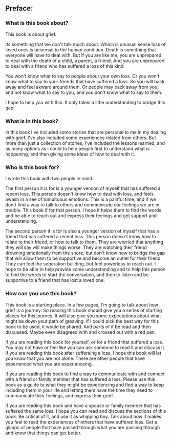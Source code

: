 ## Preface:

### What is this book about?

This book is about grief.

Its something that we don't talk much about. Which is unusual sense loss of loved ones is universal to the human condition. Death is something that everyone will have to deal with. But if you are like me, you are unprepared to deal with the death of a child, a parent, a friend. And you are unprepared to deal with a friend who has suffered a loss of this kind.

You won't know what to say to people about your own loss. Or you won't know what to say to your friends that have suffered a loss. So you will back away and feel akward around them. Or people may back away from you, and not know what to say to you, and you don't know what to say to them.

I hope to help you with this. It only takes a little understanding to bridge this gap.

### What is in this book?

In this book I've included some stories that are personal to me in my dealing with grief. I've also included some experiences related from others. But more than just a collection of stories, I've included the lessons learned, and as many options as I could to help people first to understand what is happening, and then giving some ideas of how to deal with it.


### Who is this book for?

I wrote this book with two people in mind.

The first person it is for is a younger version of myself that has suffered a recent loss. This person doesn't know how to deal with loss, and feels awash in a see of tumultuous emotions. This is a painful time, and if we don't find a way to talk to others and communicate our feelings we are in trouble. This book if for that person. I hope it helps them to find the words and be able to reach out and express their feelings and get support and understanding.

The second person it is for is also a younger version of myself that has a friend that has suffered a recent loss. This person doesn't know how to relate to their friend, or how to talk to them. They are worried that anything they will say will make things worse. They are watching their friend drowning emotionally from the shore, but don't know how to bridge the gap that will allow them to be supportive and become an outlet for their friend. They can feel the seperation building, but feel powerless to reach out. I hope to be able to help provide some understanding and to help this person to find the words to start the conversation, and then to listen and be supportive to a friend that has lost a loved one.

### How can you use this book?

This book is a starting place. In a few pages, I'm going to talk about how grief is a journey. So reading this book should give you a series of starting places for this journey. It will also give you some expectations about what might be down your path of greaving. If I could pick the best way for this book to be used, it would be shared. And parts of it be read and then discussed. Maybe even disagreed with and crossed out with a red pen.

If you are reading this book for yourself, or for a friend that suffered a loss. You may not have or feel like you can ask someone to read it and discuss it. If you are reading this book after suffereing a loss, I hope this book will let you know that you are not alone. There are other people that have experienced what you are experienceing.

If you are reading this book to find a way to communicate with and connect with a friend or family member that has suffered a loss. Please use this book as a guide to what they might be experiencing and find a way to keep including them in your life and letting them have the time they need to communicate their feelings, and express their grief.

If you are reading this book and have a spouse or family member that has suffered the same loss. I hope you can read and discuss the sections of this book. Be critical of it, and use it as whipping boy. Talk about how it makes you feel to read the experiences of others that have suffered loss. Get a glimps of people that have passed through what you are passing through and know that things can get better.

